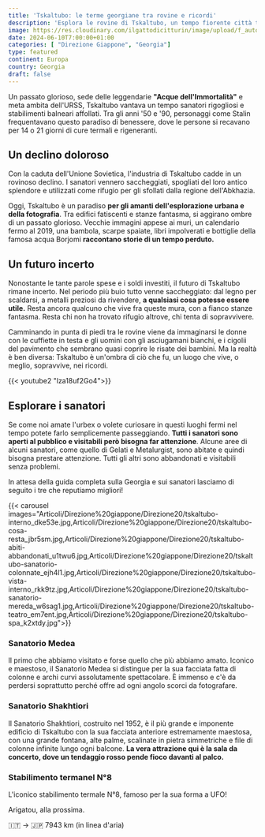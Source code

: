 ```yaml
---
title: 'Tskaltubo: le terme georgiane tra rovine e ricordi'
description: 'Esplora le rovine di Tskaltubo, un tempo fiorente città termale in Georgia. Scopri il suo passato glorioso, il declino doloroso e l''atmosfera suggestiva di un luogo sospeso nel tempo.'
image: https://res.cloudinary.com/ilgattodicitturin/image/upload/f_auto,q_auto,w_800,dpr_auto/v1713011125/Articoli/Direzione%20giappone/Direzione20/tskaltubo-abbandonato-bambola_dhvktw.jpg
date: 2024-06-10T7:00:00+01:00
categories: [ "Direzione Giappone", "Georgia"]
type: featured  
continent: Europa
country: Georgia 
draft: false
---
```


Un passato glorioso, sede delle leggendarie **"Acque dell'Immortalità"** e meta ambita dell'URSS, Tskaltubo vantava un tempo sanatori rigogliosi e stabilimenti balneari affollati. Tra gli anni '50 e '90, personaggi come Stalin frequentavano questo paradiso di benessere, dove le persone si recavano per 14 o 21 giorni di cure termali e rigeneranti.

## Un declino doloroso
Con la caduta dell'Unione Sovietica, l'industria di Tskaltubo cadde in un rovinoso declino. I sanatori vennero saccheggiati, spogliati del loro antico splendore e utilizzati come rifugio per gli sfollati dalla regione dell'Abkhazia.

Oggi, Tskaltubo è un paradiso **per gli amanti dell'esplorazione urbana e della fotografia**. Tra edifici fatiscenti e stanze fantasma, si aggirano ombre di un passato glorioso. Vecchie immagini appese ai muri, un calendario fermo al 2019, una bambola, scarpe spaiate, libri impolverati e bottiglie della famosa acqua Borjomi **raccontano storie di un tempo perduto.**

## Un futuro incerto
Nonostante le tante parole spese e i soldi investiti, il futuro di Tskaltubo rimane incerto. Nel periodo più buio tutto venne saccheggiato: dal legno per scaldarsi, a metalli preziosi da rivendere, **a qualsiasi cosa potesse essere utile.** 
Resta ancora qualcuno che vive fra queste mura, con a fianco stanze fantasma. 
Resta chi non ha trovato rifugio altrove, chi tenta di sopravvivere. 

Camminando in punta di piedi tra le rovine viene da immaginarsi le donne con le cuffiette in testa e gli uomini con gli asciugamani bianchi, e i cigolii del pavimento che sembrano quasi coprire le risate dei bambini. Ma la realtà è ben diversa: Tskaltubo è un'ombra di ciò che fu, un luogo che vive, o meglio, sopravvive, nei ricordi.

{{< youtube2 "lza18uf2Go4">}}

## Esplorare i sanatori
Se come noi amate l'urbex o volete curiosare in questi luoghi fermi nel tempo potete farlo semplicemente passeggiando. **Tutti i sanatori sono aperti al pubblico e visitabili però bisogna far attenzione**. Alcune aree di alcuni sanatori, come quello di Gelati e Metalurgist, sono abitate e quindi bisogna prestare attenzione. Tutti gli altri sono abbandonati e visitabili senza problemi.

In attesa della guida completa sulla Georgia e sui sanatori lasciamo di seguito i tre che reputiamo migliori!

{{< carousel images="Articoli/Direzione%20giappone/Direzione20/tskaltubo-interno_dke53e.jpg,Articoli/Direzione%20giappone/Direzione20/tskaltubo-cosa-resta_jbr5sm.jpg,Articoli/Direzione%20giappone/Direzione20/tskaltubo-abiti-abbandonati_u1twu6.jpg,Articoli/Direzione%20giappone/Direzione20/tskaltubo-sanatorio-colonnate_ejh4l1.jpg,Articoli/Direzione%20giappone/Direzione20/tskaltubo-vista-interno_rkk9tz.jpg,Articoli/Direzione%20giappone/Direzione20/tskaltubo-sanatorio-mereda_w6sag1.jpg,Articoli/Direzione%20giappone/Direzione20/tskaltubo-teatro_em7ent.jpg,Articoli/Direzione%20giappone/Direzione20/tskaltubo-spa_k2xtdy.jpg">}} 

### Sanatorio Medea
Il primo che abbiamo visitato e forse quello che più abbiamo amato. Iconico e maestoso, il Sanatorio Medea si distingue per la sua facciata fatta di colonne e archi curvi assolutamente spettacolare. È immenso e c'è da perdersi soprattutto perché offre ad ogni angolo scorci da fotografare.

### Sanatorio Shakhtiori
Il Sanatorio Shakhtiori, costruito nel 1952, è il più grande e imponente edificio di Tskaltubo con la sua facciata anteriore estremamente maestosa, con una grande fontana, alte palme, scalinate in pietra simmetriche e file di colonne infinite lungo ogni balcone. **La vera attrazione qui è la sala da concerto, dove un tendaggio rosso pende fioco davanti al palco.**

### Stabilimento termanel N°8

L'iconico stabilimento termale N°8, famoso per la sua forma a UFO!

Arigatou, alla prossima.

🇮🇹 → 🇯🇵 7943 km (in linea d'aria)
